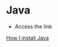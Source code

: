 # Java

* Access the link

[How I install Java](https://www3.ntu.edu.sg/home/ehchua/programming/howto/JDK_Howto.html)
